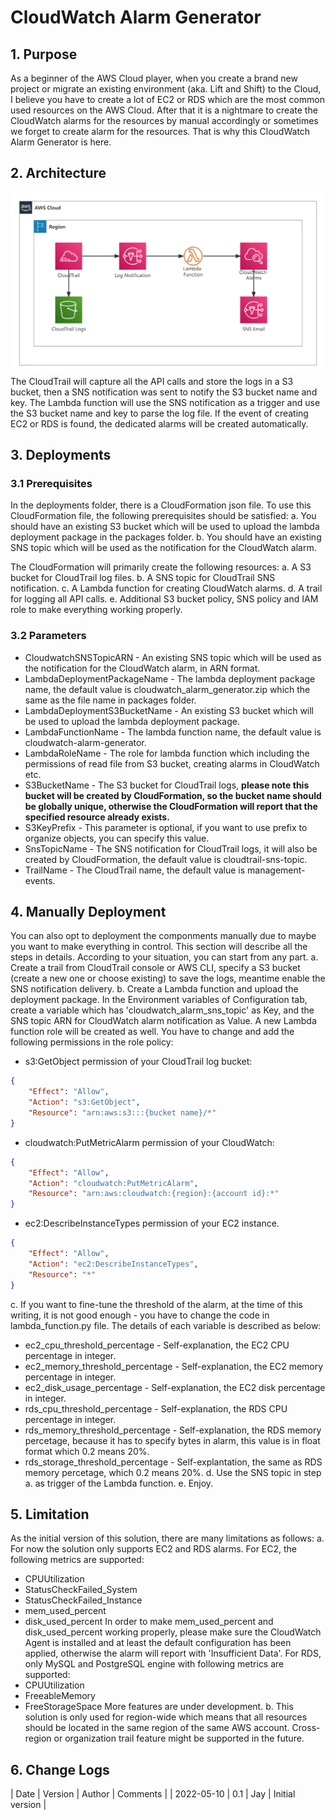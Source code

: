 # CloudWatch Alarm Generator

## 1. Purpose
As a beginner of the AWS Cloud player, when you create a brand new project or migrate an existing environment (aka. Lift and Shift) to the Cloud, I believe you have to create a lot of EC2 or RDS which are the most common used resources on the AWS Cloud. After that it is a nightmare to create the CloudWatch alarms for the resources by manual accordingly or sometimes we forget to create alarm for the resources. That is why this CloudWatch Alarm Generator is here.

## 2. Architecture
![solution architecture](https://github.com/jayhebe/cloudwatch_alarm_generator/raw/main/images/cag.png)
The CloudTrail will capture all the API calls and store the logs in a S3 bucket, then a SNS notification was sent to notify the S3 bucket name and key. The Lambda function will use the SNS notification as a trigger and use the S3 bucket name and key to parse the log file. If the event of creating EC2 or RDS is found, the dedicated alarms will be created automatically.

## 3. Deployments
### 3.1 Prerequisites
In the deployments folder, there is a CloudFormation json file. To use this CloudFormation file, the following prerequisites should be satisfied:
a. You should have an existing S3 bucket which will be used to upload the lambda deployment package in the packages folder.
b. You should have an existing SNS topic which will be used as the notification for the CloudWatch alarm.

The CloudFormation will primarily create the following resources:
a. A S3 bucket for CloudTrail log files.
b. A SNS topic for CloudTrail SNS notification.
c. A Lambda function for creating CloudWatch alarms.
d. A trail for logging all API calls.
e. Additional S3 bucket policy, SNS policy and IAM role to make everything working properly.

### 3.2 Parameters
* CloudwatchSNSTopicARN - An existing SNS topic which will be used as the notification for the CloudWatch alarm, in ARN format.
* LambdaDeploymentPackageName - The lambda deployment package name, the default value is cloudwatch_alarm_generator.zip which the same as the file name in packages folder.
* LambdaDeploymentS3BucketName - An existing S3 bucket which will be used to upload the lambda deployment package.
* LambdaFunctionName - The lambda function name, the default value is cloudwatch-alarm-generator.
* LambdaRoleName - The role for lambda function which including the permissions of read file from S3 bucket, creating alarms in CloudWatch etc.
* S3BucketName - The S3 bucket for CloudTrail logs, **please note this bucket will be created by CloudFormation, so the bucket name should be globally unique, otherwise the CloudFormation will report that the specified resource already exists.**
* S3KeyPrefix - This parameter is optional, if you want to use prefix to organize objects, you can specify this value.
* SnsTopicName - The SNS notification for CloudTrail logs, it will also be created by CloudFormation, the default value is cloudtrail-sns-topic.
* TrailName - The CloudTrail name, the default value is management-events.

## 4. Manually Deployment
You can also opt to deployment the componments manually due to maybe you want to make everything in control. This section will describe all the steps in details. According to your situation, you can start from any part.
a. Create a trail from CloudTrail console or AWS CLI, specify a S3 bucket (create a new one or choose existing) to save the logs, meantime enable the SNS notification delivery.
b. Create a Lambda function and upload the deployment package. In the Environment variables of Configuration tab, create a variable which has 'cloudwatch_alarm_sns_topic' as Key, and the SNS topic ARN for CloudWatch alarm notification as Value. A new Lambda function role will be created as well. You have to change and add the following permissions in the role policy:
* s3:GetObject permission of your CloudTrail log bucket:
```json
{
    "Effect": "Allow",
    "Action": "s3:GetObject",
    "Resource": "arn:aws:s3:::{bucket name}/*"
}
```
* cloudwatch:PutMetricAlarm permission of your CloudWatch:
```json
{
    "Effect": "Allow",
    "Action": "cloudwatch:PutMetricAlarm",
    "Resource": "arn:aws:cloudwatch:{region}:{account id}:*"
}
```
* ec2:DescribeInstanceTypes permission of your EC2 instance.
```json
{
    "Effect": "Allow",
    "Action": "ec2:DescribeInstanceTypes",
    "Resource": "*"
}
```
c. If you want to fine-tune the threshold of the alarm, at the time of this writing, it is not good enough - you have to change the code in lambda_function.py file. The details of each variable is described as below:
* ec2_cpu_threshold_percentage - Self-explanation, the EC2 CPU percentage in integer.
* ec2_memory_threshold_percentage - Self-explanation, the EC2 memory percentage in integer.
* ec2_disk_usage_percentage - Self-explanation, the EC2 disk percentage in integer.
* rds_cpu_threshold_percentage - Self-explanation, the RDS CPU percentage in integer.
* rds_memory_threshold_percentage - Self-explanation, the RDS memory percetage, because it has to specify bytes in alarm, this value is in float format which 0.2 means 20%.
* rds_storage_threshold_percentage - Self-explantation, the same as RDS memory percetage, which 0.2 means 20%.
d. Use the SNS topic in step a. as trigger of the Lambda function.
e. Enjoy.

## 5. Limitation
As the initial version of this solution, there are many limitations as follows:
a. For now the solution only supports EC2 and RDS alarms.
For EC2, the following metrics are supported:
* CPUUtilization
* StatusCheckFailed_System
* StatusCheckFailed_Instance
* mem_used_percent
* disk_used_percent
In order to make mem_used_percent and disk_used_percent working properly, please make sure the CloudWatch Agent is installed and at least the default configuration has been applied, otherwise the alarm will report with 'Insufficient Data'.
For RDS, only MySQL and PostgreSQL engine with following metrics are supported:
* CPUUtilization
* FreeableMemory
* FreeStorageSpace
More features are under development.
b. This solution is only used for region-wide which means that all resources should be located in the same region of the same AWS account. Cross-region or organization trail feature might be supported in the future.

## 6. Change Logs
| Date | Version | Author | Comments |
| 2022-05-10 | 0.1 | Jay | Initial version |